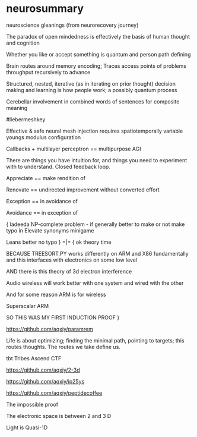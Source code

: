 # neurosummary

neuroscience gleanings (from neurorecovery journey)


The paradox of open mindedness is effectively the basis of human thought and cognition

Whether you like or accept something is quantum and person path defining

Brain routes around memory encoding; Traces access points of problems throughput recursively to advance

Structured, nested, iterative (as in iterating on prior thought) decision making and learning is how people work; a possibly quantum process

Cerebellar involvement in combined words of sentences for composite meaning

#liebermeshkey

Effective & safe neural mesh injection requires spatiotemporally variable youngs modulus configuration

Callbacks + multilayer perceptron == multipurpose AGI

There are things you have intuition for, and things you need to experiment with to understand. Closed feedback loop.

Appreciate == make rendition of

Renovate == undirected improvement without converted effort

Exception == in avoidance of

Avoidance == in exception of

{
ladeeda
NP-complete problem - if generally better to make or not make typo in Elevate synonyms minigame 

Leans better no typo
}
=|=
{
ok theory time

BECAUSE TREESORT.PY works differently on ARM and X86 fundamentally and this interfaces with electronics on some low level

AND there is this theory of 3d electron interference 

Audio wireless will work better with one system and wired with the other

And for some reason ARM is for wireless

Superscalar ARM

SO THIS WAS MY FIRST INDUCTION PROOF
}

https://github.com/aqxiy/paramrem

Life is about optimizing; finding the minimal path, pointing to targets; this routes thoughts. The routes we take define us.

tbt Tribes Ascend CTF

https://github.com/aqxiy/2-3d

https://github.com/aqxiy/ip25ys

https://github.com/aqxiy/peptidecoffee

The impossible proof

The electronic space is between 2 and 3 D

Light is Quasi-1D
